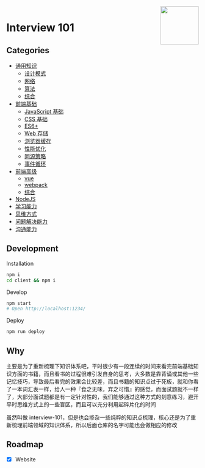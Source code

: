<img src="https://i.imgur.com/rQ69ix5.png" width="100" align="right" />

# Interview 101

## Categories

<!-- TOC START -->
- [通用知识](https://interview.js.org)
  - [设计模式](https://interview.js.org/#/questions/703bbe45/5bb84214)
  - [网络](https://interview.js.org/#/questions/703bbe45/810a0276)
  - [算法](https://interview.js.org/#/questions/703bbe45/41a96538)
  - [综合](https://interview.js.org/#/questions/703bbe45/93aecbba)
- [前端基础](https://interview.js.org)
  - [JavaScript 基础](https://interview.js.org/#/questions/5435aa3e/3f8bf3c8)
  - [CSS 基础](https://interview.js.org/#/questions/5435aa3e/838e3d5c)
  - [ES6+](https://interview.js.org/#/questions/5435aa3e/4887efd8)
  - [Web 存储](https://interview.js.org/#/questions/5435aa3e/f940a8b6)
  - [浏览器缓存](https://interview.js.org/#/questions/5435aa3e/43351373)
  - [性能优化](https://interview.js.org/#/questions/5435aa3e/a633cff6)
  - [同源策略](https://interview.js.org/#/questions/5435aa3e/d85d02fa)
  - [事件循环](https://interview.js.org/#/questions/5435aa3e/34a702fe)
- [前端高级](https://interview.js.org)
  - [vue](https://interview.js.org/#/questions/543dc987/7388a8f0)
  - [webpack](https://interview.js.org/#/questions/543dc987/ad63f07e)
  - [综合](https://interview.js.org/#/questions/543dc987/2217937e)
- [NodeJS](https://interview.js.org)
- [学习能力](https://interview.js.org)
- [思维方式](https://interview.js.org)
- [问题解决能力](https://interview.js.org)
- [沟通能力](https://interview.js.org)
<!-- TOC END -->

## Development

Installation

```bash
npm i
cd client && npm i
```

Develop

```bash
npm start
# Open http://localhost:1234/
```

Deploy

```bash
npm run deploy
```

## Why

主要是为了重新梳理下知识体系吧，平时很少有一段连续的时间来看完前端基础知识方面的书籍，而且看书的过程很难引发自身的思考，大多数是靠背诵或其他一些记忆技巧，导致最后看完的效果会比较差，而且书籍的知识点过于死板，就和你看了一本词汇表一样，给人一种『食之无味，弃之可惜』的感觉，而面试题就不一样了，大部分面试题都是有一定针对性的，我们能够通过这种方式的刻意练习，避开平时思维方式上的一些盲区，而且可以充分利用起碎片化的时间

虽然叫做 interview-101，但是也会掺杂一些纯粹的知识点梳理，核心还是为了重新梳理前端领域的知识体系，所以后面仓库的名字可能也会做相应的修改

## Roadmap

- [x] Website

